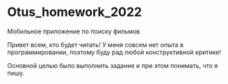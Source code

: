 # Otus_homework_2022
Мобильное приложение по поиску фильмов

Привет всем, кто будет читать! У меня совсем нет опыта в программировании, поэтому буду рад любой конструктивной критике!

Основной целью было выполнить задание и при этом понимать, что я пишу. 

